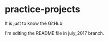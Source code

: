 # practice-projects
It is just to know the GitHub

I'm editing the README file in july_2017 branch.
